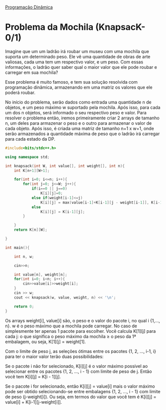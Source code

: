 [Programação Dinâmica]


# Problema da Mochila (KnapsacK- 0/1)

Imagine que um um ladrão irá roubar um museu com uma mochila que suporta um determinado peso. Ele vê uma quantidade de obras de arte valiosas, cada uma tem um respectivo valor, e um peso. Com essas informações, o ladrão quer saber qual o maior valor que ele pode roubar e carregar em sua mochila?

Esse problema é muito famoso, e tem sua solução resolvida com programação dinâmica, armazenando em uma matriz os valores que ele poderá roubar.

No início do problema, serão dados como entrada uma quantidade n de objetos, e um peso máximo w suportado pela mochila. Após isso, para cada um dos n objetos, será informado o seu respectivo peso e valor. Para resolver o problema então, iremos primeiramente criar 2 arrays de tamanho n, um deles para armazenar o peso e o outro para armazenar o valor de cada objeto. Após isso, é criada uma matriz de tamanho n+1 x w+1, onde serão armazenados a quantidade máxima de peso que o ladrão irá carregar para cada estado da DP.

```cpp
#include<bits/stdc++.h>

using namespace std;

int knapsack(int W, int value[], int weight[], int n){
    int K[n+1][W+1];

    for(int i=0; i<=n; i++){
        for(int j=0; j<=W; j++){
            if(i==0 || j==0)
                K[i][j]=0;
            else if(weight[i-1]<=j)
                K[i][j] = max(value[i-1]+K[i-1][j - weight[i-1]], K[i-1][j]);
            else
                K[i][j] = K[i-1][j];
        }

    }
    return K[n][W];

}

int main(){

    int n, w;

    cin>>n;

    int value[n], weight[n];
    for(int i=0; i<n; i++){
        cin>>value[i]>>weight[i];
    }
    cin >> w;
    cout << knapsack(w, value, weight, n) << '\n';

	return 0;
}
```

Os arrays weight[i], value[i] são, o peso e o valor do pacote i, no qual i {1,…, n}. w é o peso máximo que a mochila pode carregar. No caso de simplesmente ter apenas 1 pacote para escolher. Você calcula K[1][j] para cada j: o que significa o peso máximo da mochila ≥ o peso da 1ª embalagem, ou seja, K[1][j] = weight[1].


Com o limite de peso j, as seleções ótimas entre os pacotes {1, 2, ..., i-1, i} para ter o maior valor terão duas possibilidades:

Se o pacote i não for selecionado, K[i][j] é o valor máximo possível ao selecionar entre os pacotes {1, 2, ..., i - 1} com limite de peso de j. Então você tem K[i][j] = K[i - 1][j]. 

Se o pacote i for selecionado, então K[i][j] = value[i] mais o valor máximo pode ser obtido selecionando-se entre embalagens {1, 2, ..., i - 1} com limite de peso (j-weight[i]). Ou seja, em termos do valor que você tem é K[i][j] = value[i] + K[i-1][j-weight[i]].

[Programação Dinâmica]: https://github.com/alexistoigo/lab/blob/master/Programacao%20Dinamica/main.md#programa%C3%A7%C3%A3o-din%C3%A2mica
